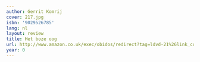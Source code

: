 ```yaml
---
author: Gerrit Komrij
cover: 217.jpg
isbn: '9029526785'
lang: nl
layout: review
title: Het boze oog
url: http://www.amazon.co.uk/exec/obidos/redirect?tag=ldvd-21%26link_code=xm2%26camp=2025%26creative=165953%26path=http://www.amazon.co.uk/gp/redirect.html%253fASIN=9029527153%2526tag=ldvd-21%2526lcode=xm2%2526cID=2025%2526ccmID=165953%2526location=/o/ASIN/9029527153%25253FSubscriptionId=0VJDVJ14KM0P0VXDCQ82
year: 0
---
```


